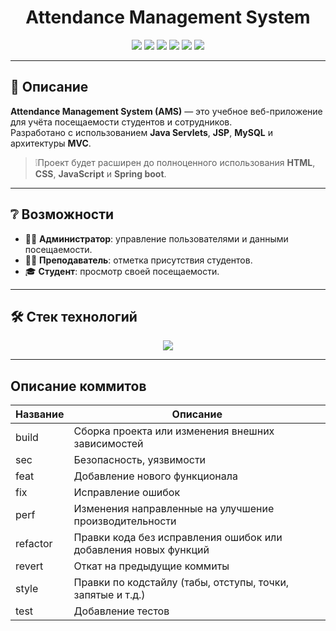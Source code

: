 <h1 align="center">Attendance Management System</h1>
<p align="center">
  <img src="https://img.shields.io/badge/Java-24-red?logo=java&logoColor=white](https://img.shields.io/badge/Java-24-24?style=flat&labelColor=lilac&color=orange)" />
  <img src="https://img.shields.io/badge/Maven-build-blue?logo=apachemaven" />
  <img src="https://img.shields.io/badge/MySQL-Database-orange?logo=mysql&logoColor=white" />
  <img src="https://img.shields.io/badge/Tomcat-Server-yellow?logo=apachetomcat" />
  <img src="https://img.shields.io/badge/JSP-red" />
  <img src="https://img.shields.io/badge/JavaServlet-asphalt" />
</p>

---

## 📖 Описание

**Attendance Management System (AMS)** — это учебное веб-приложение для учёта посещаемости студентов и сотрудников.  
Разработано с использованием **Java Servlets**, **JSP**, **MySQL** и архитектуры **MVC**. <br>
>❕Проект будет расширен до полноценного использования **HTML**, **CSS**, **JavaScript** и **Spring boot**.

---

## ❔ Возможности
- 👨‍💼 **Администратор**: управление пользователями и данными посещаемости.  
- 👩‍🏫 **Преподаватель**: отметка присутствия студентов.  
- 🎓 **Студент**: просмотр своей посещаемости.  

---

## 🛠️ Стек технологий
<p align="center">
  <img src="https://skillicons.dev/icons?i=java,maven,mysql,html,css,js,idea" />
</p>

---

<!--описание коммитов-->
## Описание коммитов
| Название | Описание                                                        |
|----------|-----------------------------------------------------------------|
| build	   | Сборка проекта или изменения внешних зависимостей               |
| sec      | Безопасность, уязвимости                                        |
| feat	   | Добавление нового функционала                                   |
| fix	   | Исправление ошибок                                              |
| perf	   | Изменения направленные на улучшение производительности          |
| refactor | Правки кода без исправления ошибок или добавления новых функций |
| revert   | Откат на предыдущие коммиты                                     |
| style	   | Правки по кодстайлу (табы, отступы, точки, запятые и т.д.)      |
| test	   | Добавление тестов                                               |
